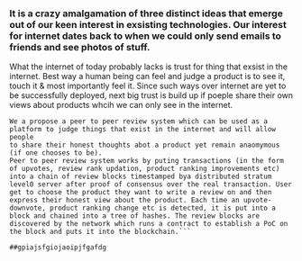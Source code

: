 ### It is a crazy amalgamation of three distinct ideas that emerge out of our keen interest in exsisting technologies. Our interest for internet dates back to when we could only send emails to friends and see photos of stuff.

What the internet of today probably lacks is trust for thing that exsist in the internet. Best way a human being can feel and judge a product is to see it, touch it & most importantly feel it. Since such ways over internet are yet to be successfully deployed, next big trust is build up if poeple share their own views about products whcih we can only see in the internet. 

```
We a propose a peer to peer review system which can be used as a platform to judge things that exist in the internet and will allow people
to share their honest thoughts abot a product yet remain anaomymous (if one chooses to be). 
Peer to peer review system works by puting transactions (in the form of upvotes, review rank updation, product ranking improvements etc) 
into a chain of review blocks timestamped bya distributed stratum level0 server after proof of consensus over the real transaction. User
get to choose the product they want to write a review on and then express their honest view about the product. Each time an upvote-
downvote, product ranking change etc is detected, it is put into a block and chained into a tree of hashes. The review blocks are 
discovered by the network which runs a contract to establish a PoC on the block and puts it into the blockchain.```

##gpiajsfgiojaoipjfgafdg

